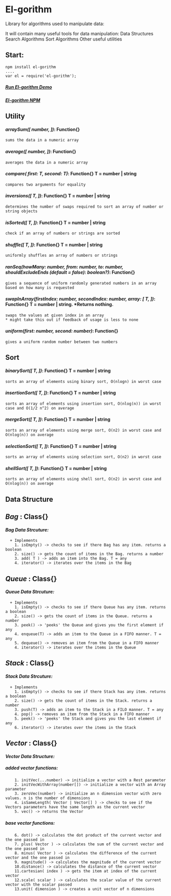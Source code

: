 # El-gorithm 
Library for algorithms used to manipulate data:

It will contain many useful tools for data manipulation:
  Data Structures
  Search Algorithms
  Sort Algorithms
  Other useful utilities
  
 ## Start:
 	npm install el-gorithm
	....
	var el = require('el-gorithm');
	
 ##### [Run El-gorithm Demo](https://npm.runkit.com/el-gorithm)

 ##### [El-gorithm NPM](https://www.npmjs.com/package/el-gorithm)
  
 ## Utility
 #### _arraySum([ number, ])_: Function{} 
 	sums the data in a numeric array
 #### _average([ number, ])_: Function{} 
 	averages the data in a numeric array
 #### _compare( first: T, second: T)_: Function{} T = number | string
 	compares two arguments for equality
 #### _inversions([ T, ])_: Function{} T = number | string
 	determines the number of swaps required to sort an array of number or string objects
 #### _isSorted([ T, ])_: Function{} T = number | string
 	check if an array of numbers or strings are sorted
 #### _shuffle([ T, ])_: Function{} T = number | string
 	uniformly shuffles an array of numbers or strings
 #### _ranSeq(howMany: number, from: number, to: number, shouldExcludeEnds (default = false): boolean?)_: Function{} 
 	gives a sequence of uniform randomly generated numbers in an array based on how many is requested
 #### _swapInArray(firstIndex: number, secondIndex: number, array: [ T, ])_: Function{} T = number | string. *Returns nothing.
 	swaps the values at given index in an array
	* might take this out if feedback of usage is less to none
 #### _uniform(first: number, second: number)_: Function{}
 	gives a uniform random number between two numbers
 		
 	
 ## Sort
 #### _binarySort([ T, ])_: Function{} T = number | string
    sorts an array of elements using binary sort, O(nlogn) in worst case
 #### _insertionSort([ T, ])_: Function{} T = number | string
    sorts an array of elements using insertion sort, O(nlog(n)) in worst case and O(1/2 n^2) on average
 #### _mergeSort([ T, ])_: Function{} T = number | string
    sorts an array of elements using merge sort, O(n2) in worst case and O(nlog(n)) on average
 #### _selectionSort([ T, ])_: Function{} T = number | string
    sorts an array of elements using selection sort, O(n2) in worst case
 #### _shellSort([ T, ])_: Function{} T = number | string
    sorts an array of elements using shell sort, O(n2) in worst case and O(nlog(n)) on average
     
 ## Data Structure
 ## _Bag_ : Class{} 
 ####   _Bag Data Strcuture:_
      + Implements 
        1. isEmpty() -> checks to see if there Bag has any item. returns a boolean
        2. size() -> gets the count of items in the Bag. returns a number
        3. add( T ) -> adds an item into the Bag. T = any
        4. iterator() -> iterates over the items in the Bag
 ## _Queue_ : Class{} 
 ####  _Queue Data Strcuture:_
      + Implements 
        1. isEmpty() -> checks to see if there Queue has any item. returns a boolean
        2. size() -> gets the count of items in the Queue. returns a number
        3. peek() -> 'peeks' the Queue and gives you the first element if any
        4. enqueue(T) -> adds an item to the Queue in a FIFO manner. T = any
        5. dequeue() -> removes an item from the Queue in a FIFO manner
        4. iterator() -> iterates over the items in the Queue
 ## _Stack_ : Class{} 
 ####   _Stack Data Strcuture:_
      + Implements 
        1. isEmpty() -> checks to see if there Stack has any item. returns a boolean
        2. size() -> gets the count of items in the Stack. returns a number
        3. push(T) -> adds an item to the Stack in a FILO manner. T = any
        4. pop() -> removes an item from the Stack in a FIFO manner
        5. peek() -> 'peeks' the Stack and gives you the last element if any
        6. iterator() -> iterates over the items in the Stack
 ## _Vector_ : Class{} 
 ####   _Vector Data Structure:_
 #####        added vector functions:
        1. initVec(...number) -> initialize a vector with a Rest parameter
        2. initVecWithArray(number[]) -> initialize a vector with an Array parameter
        3. zeroVec(number) -> initialize an n dimension vector with zero values. n is the number of dimensions
        4. isSameLength( Vector | Vector[] ) -> checks to see if the Vectors parameters have the same length as the current vector
        5. vec() -> returns the Vector
 #####        base vector functions:
        6. dot() -> calculates the dot product of the current vector and the one passed in
        7. plus( Vector ) -> calculates the sum of the current vector and the one passed in
        8. minus( Vector ) -> calculates the difference of the current vector and the one passed in
        9. magnitude() -> calculates the magnitude of the current vector
        10.distance() -> calculates the distance of the current vector
        11.cartesian( index ) -> gets the item at index of the current vector
        12.scale( scalar ) -> calculates the scalar value of the current vector with the scalar passed
        13.unit( dimension ) -> creates a unit vector of n dimensions